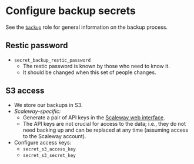 # Configure backup secrets

See the [`backup`](/ansible/roles/backup/) role for general information on the
backup process.


## Restic password

* `secret_backup_restic_password`
    * The restic password is known by those who need to know it.
    * It should be changed when this set of people changes.


## S3 access

* We store our backups in S3.
* *Scaleway-specific:*
    * Generate a pair of API keys in the
      [Scaleway web interface](https://console.scaleway.com/project/credentials).
    * The API keys are not crucial for access to the data; i.e., they do not
      need backing up and can be replaced at any time (assuming access to the
      Scaleway account).
* Configure access keys:
    * `secret_s3_access_key`
    * `secret_s3_secret_key`
